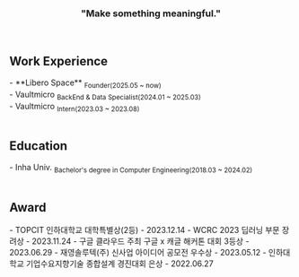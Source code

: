 <h3 align="center">"Make something meaningful."</h3>
<br>

<h2>Work Experience</h2>
- **Libero Space** <sub>Founder(2025.05 ~ now)</sub><br>
- Vaultmicro <sub>BackEnd & Data Specialist(2024.01 ~ 2025.03)</sub><br>
- Vaultmicro <sub>Intern(2023.03 ~ 2023.08)</sub><br>
<br>

<h2>Education</h2>
- Inha Univ. <sub>Bachelor's degree in Computer Engineering(2018.03 ~ 2024.02)</sub><br>
<br>

<h2>Award</h2>
- TOPCIT 인하대학교 대학특별상(2등) - 2023.12.14
- WCRC 2023 딥러닝 부문 장려상 - 2023.11.24
- 구글 클라우드 주최 구글 x 캐글 해커톤 대회 3등상 - 2023.06.29
- 재영솔루텍(주) 신사업 아이디어 공모전 우수상 - 2023.05.12
- 인하대학교 기업수요지향기술 종합설계 경진대회 은상 - 2022.06.27
